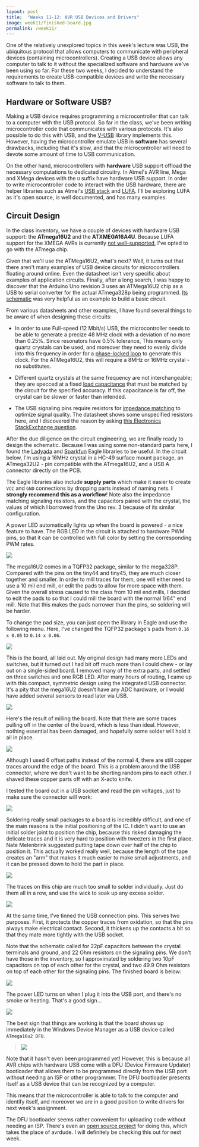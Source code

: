 ```yaml
---
layout: post
title:  "Weeks 11-12: AVR USB Devices and Drivers"
image: week11/finished-board.jpg
permalink: /week11/
---
```


One of the relatively unexplored topics in this week's lecture was
USB, the ubiquitous protocol that allows computers to communicate with
peripheral devices (containing microcontrollers). Creating a USB
device allows any computer to talk to it without the specialized
software and hardware we've been using so far. For these two weeks, I
decided to understand the requirements to create USB-compatible
devices and write the necessary software to talk to them.

## Hardware or Software USB?

Making a USB device requires programming a microcontroller that can
talk to a computer with the USB protocol. So far in the class, we've
been writing microcontroller code that communicates with various
protocols. It's also possible to do this with USB, and the
[V-USB][vusb] library implements this. However, having the
microcontroller emulate USB in **software** has several drawbacks,
including that it's slow, and that the microcontroller will need to
devote some amount of time to USB communication.

[vusb]: https://github.com/obdev/v-usb

On the other hand, microcontrollers with **hardware** USB support
offload the necessary computations to dedicated circuitry. In Atmel's
AVR line, Mega and XMega devices with the `U` suffix have hardware USB
support. In order to write microcontroller code to interact with the
USB hardware, there are helper libraries such as Atmel's
[USB stack][atmel-usb] and [LUFA][lufa]. I'll be exploring LUFA as
it's open source, is well documented, and has many examples.

[atmel-usb]: http://www.atmel.com/images/doc8360.pdf
[lufa]: http://www.atmel.com/images/doc8360.pdf

## Circuit Design

In the class inventory, we have a couple of devices with hardware USB
support: the **ATmega16U2** and the **ATXMEGA16A4U**. Because LUFA
support for the XMEGA AVRs is currently
[not well-supported][lufa-xmega], I've opted to go with the ATmega
chip.

[lufa-xmega]: http://www.fourwalledcubicle.com/files/LUFA/Doc/120219/html/_page__x_m_e_g_a_support.html

Given that we'll use the ATMega16U2, what's next? Well, it turns out
that there aren't many examples of USB device circuits for
microcontrollers floating around online. Even the datasheet isn't very
specific about examples of application circuits. Finally, after a long
search, I was happy to discover that the Arduino Uno revision 3 uses
an ATMega16U2 chip as a USB to serial converter for the actual
ATmega328p being programmed. [Its schematic][uno-r3] was very helpful
as an example to build a basic circuit.

[uno-r3]: http://arduino.cc/en/uploads/Main/Arduino_Uno_Rev3-schematic.pdf

From various datasheets and other examples, I have found several
things to be aware of when designing these circuits:

- In order to use Full-speed (12 Mbit/s) USB, the microcontroller
  needs to be able to generate a precize 48 MHz clock with a deviation
  of no more than 0.25%. Since resonators have 0.5% tolerance, This
  means only quartz crystals can be used, and moreover they need to
  evenly divide into this frequency in order for a
  [phase-locked loop][pll] to generate this clock. For the ATMega16U2,
  this will require a 8MHz or 16MHz crystal - no substitutes.
  
- Different quartz crystals at the same frequency are not
  interchangeable; they are specced at a fixed
  [load capacitance][load-cap] that must be matched by the circuit for
  the specified accuracy. If this capacitance is far off, the crystal
  can be slower or faster than intended.
  
- The USB signaling pins require resistors for
  [impedance matching][usb-impedance] to optimize signal quality. The
  datasheet shows some unspecified resistors here, and I discovered
  the reason by asking
  [this Electronics StackExchange question][ese-question].
  
[pll]: http://en.wikipedia.org/wiki/Phase-locked_loop
[load-cap]: https://www.adafruit.com/blog/2012/01/24/choosing-the-right-crystal-and-caps-for-your-design/
[usb-impedance]: http://www.usb.org/developers/usbfaq#sig6
[ese-question]: http://electronics.stackexchange.com/q/140081/57973

After the due diligence on the circuit engineering, we are finally
ready to design the schematic. Because I was using some non-standard
parts here, I found the [Ladyada][la-library] and
[Sparkfun][sf-library] Eagle libraries to be useful. In the circuit
below, I'm using a 16MHz crystal in a HC-49 surface mount package, an
ATmega32U2 - pin compatible with the ATmega16U2, and a USB A connector
directly on the PCB. 

The Eagle libraries also include **supply parts** which make it easier
to create `VCC` and `GND` connections by dropping parts instead of
naming nets. **I strongly recommend this as a workflow**! Note also
the impedance matching signaling resistors, and the capacitors paired
with the crystal, the values of which I borrowed from the Uno rev. 3
because of its similar configuration.

A power LED automatically lights up when the board is powered - a nice
feature to have. The RGB LED in the circuit is attached to hardware
PWM pins, so that it can be controlled with full color by setting the
corresponding PWM rates.

[la-library]: https://github.com/adafruit/Adafruit-Eagle-Library
[sf-library]: https://github.com/sparkfun/SparkFun-Eagle-Libraries

![](schematic.png)

The mega16U2 comes in a TQFP32 package, similar to the
mega328P. Compared with the pins on the tiny44 and tiny45, they are
much closer together and smaller. In order to mill traces for them,
one will either need to use a 10 mil end mill, or edit the pads to
allow for more space with them. Given the overall stress caused to the
class from 10 mil end mills, I decided to edit the pads to so that I
could mill the board with the normal 1/64" end mill. Note that this
makes the pads narrower than the pins, so soldering will be harder.

To change the pad size, you can just open the library in Eagle and use
the following menu. Here, I've changed the TQFP32 package's pads from
`0.16 x 0.05` to `0.14 x 0.06`.

![](change-smd.png)

This is the board, all laid out. My original design had many more LEDs
and switches, but it turned out I had bit off much more than I could
chew - or lay out on a single-sided board. I removed many of the extra
parts, and settled on three switches and one RGB LED. After many hours
of routing, I came up with this compact, symmetric design using the
integrated USB connector. It's a pity that the mega16U2 doesn't have
any ADC hardware, or I would have added several sensors to read later
via USB.

![](board.png)

Here's the result of milling the board. Note that there are some
traces pulling off in the center of the board, which is less than
ideal. However, nothing essential has been damaged, and hopefully some
solder will hold it all in place.

![](milling.jpg) 

Although I used 6 offset paths instead of the normal 4, there are
still copper traces around the edge of the board. This is a problem
around the USB connector, where we don't want to be shorting random
pins to each other. I shaved these copper parts off with an X-acto
knife.

I tested the board out in a USB socket and read the pin voltages, just
to make sure the connector will work:

![](usb-voltage.jpg)

Soldering really small packages to a board is incredibly difficult,
and one of the main reasons is the initial positioning of the IC. I
didn't want to use an initial solder joint to position the chip,
because this risked damaging the delicate traces and it is very hard
to position with tweezers in the first place. Nate Melenbrink
suggested putting tape down over half of the chip to position it. This
actually worked really well, because the length of the tape creates an
"arm" that makes it much easier to make small adjustments, and it can
be pressed down to hold the part in place.

![](masking-tape.jpg)

The traces on this chip are much too small to solder
individually. Just do them all in a row, and use the wick to soak up
any excess solder.

![](tinning.jpg)

At the same time, I've tinned the USB connection pins. This serves two
purposes. First, it protects the copper traces from oxidation, so that
the pins always make electrical contact. Second, it thickens up the
contacts a bit so that they mate more tightly with the USB socket.

Note that the schematic called for 22pF capacitors between the crystal
terminals and ground, and 22 Ohm resistors on the signaling pins. We
don't have those in the inventory, so I approximated by soldering two
10pF capacitors on top of each other for the crystal, and two 49.9 Ohm
resistors on top of each other for the signaling pins. The finished
board is below:

![](finished-board.jpg)

The power LED turns on when I plug it into the USB port, and there's
no smoke or heating. That's a good sign...

![](power-on.jpg)

The best sign that things are working is that the board shows up
immediately in the Windows Device Manager as a USB device called
`ATmega16u2 DFU`. 

> ![](usb-device.png)

Note that it hasn't even been programmed yet!  However, this is
because all AVR chips with hardware USB come with a DFU (Device
Firmware Updater) bootloader that allows them to be programmed
directly from the USB port without needing an ISP or other
programmer. The DFU bootloader presents itself as a USB device that
can be recognized by a computer.

This means that the microcontroller is able to talk to the computer
and identify itself, and moreover we are in a good position to write
drivers for next week's assignment.

The DFU bootloader seems rather convenient for uploading code without
needing an ISP. There's even an [open source project][dfu-programmer]
for doing this, which takes the place of avrdude. I will definitely be
checking this out for next week.

[dfu-programmer]: https://github.com/dfu-programmer/dfu-programmer
